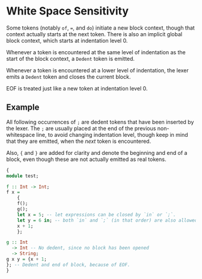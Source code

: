 # White Space Sensitivity

Some tokens (notably `of`, `=`, and `do`) initiate a new block context, though that context actually starts at the next token. There is also an implicit global block context, which starts at indentation level 0.

Whenever a token is encountered at the same level of indentation as the start of the block context, a `Dedent` token is emitted.

Whenever a token is encountered at a lower level of indentation, the lexer emits a `Dedent` token and closes the current block.

EOF is treated just like a new token at indentation level 0.

## Example
All following occurrences of `;` are dedent tokens that have been inserted by the lexer. The `;` are usually placed at the end of the previous non-whitespace line, to avoid changing indentation level, though keep in mind that they are emitted, when the *next* token is encountered.

Also, `{` and `}` are added for clarity and denote the beginning and end of a block, even though these are not actually emitted as real tokens.
```hs
{
module test;

f :: Int -> Int;
f x = 
    {
    f();
    g();
    let x = 5; -- let expressions can be closed by `in` or `;`.
    let y = 6 in; -- both `in` and `;` (in that order) are also allowed.
    x + 1;
    };

g :: Int
  -> Int -- No dedent, since no block has been opened
  -> String;
g x y = {x + 1; 
}; -- Dedent and end of block, because of EOF.
}
```


